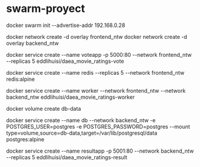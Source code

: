 # swarm-proyect

docker swarm init --advertise-addr 192.168.0.28

docker network create -d overlay frontend_ntw 
docker network create -d overlay backend_ntw

docker service create --name voteapp -p 5000:80 --network frontend_ntw --replicas 5 eddlihuisi/daea_movie_ratings-vote

docker service create --name redis --replicas 5 --network frontend_ntw redis:alpine

docker service create --name worker --network frontend_ntw --network backend_ntw eddlihuisi/daea_movie_ratings-worker

docker volume create db-data

docker service create --name db --network backend_ntw -e POSTGRES_USER=postgres -e POSTGRES_PASSWORD=postgres --mount type=volume,source=db-data,target=/var/lib/postgresql/data postgres:alpine

docker service create --name resultapp -p 5001:80 --network backend_ntw --replicas 5 eddlihuisi/daea_movie_ratings-result

